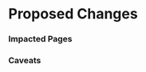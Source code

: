 # Proposed Changes

### Impacted Pages
<!-- Will this pull request change or implement any new API Routes? -->

### Caveats
<!-- If there is anything hacky or unique being added in your code please define it.-->